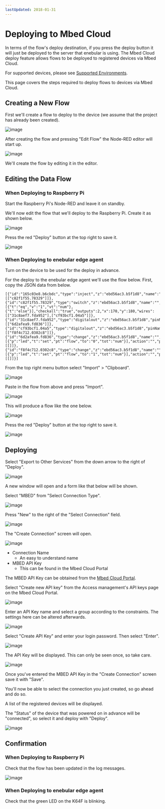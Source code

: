 ```yaml
---
lastUpdated: 2018-01-31
---
```


# Deploying to Mbed Cloud

In terms of the flow's deploy destination, if you press the deploy button it will just be deployed to the server that enebular is using. The Mbed Cloud deploy feature allows flows to be deployed to registered devices via Mbed Cloud.

For supported devices, please see [Supported Environments](/Other/Support.md).

This page covers the steps required to deploy flows to devices via Mbed Cloud.

## Creating a New Flow

First we'll create a flow to deploy to the device (we assume that the project has already been created).

![image](/_asset/images/Deploy/DeployFlow/mbed/deploy-deployflow-mbed_01.png)

After creating the flow and pressing "Edit Flow" the Node-RED editor will start up.

![image](/_asset/images/Deploy/DeployFlow/mbed/deploy-deployflow-mbed_02.png)

We'll create the flow by editing it in the editor.

## Editing the Data Flow

### When Deploying to Raspberry Pi

Start the Raspberry Pi's Node-RED and leave it on standby.

We'll now edit the flow that we'll deploy to the Raspberry Pi. Create it as shown below.

![image](/_asset/images/Deploy/DeployFlow/mbed/deploy-deployflow-mbed_03.png)

Press the red "Deploy" button at the top right to save it.

![image](/_asset/images/Deploy/DeployFlow/mbed/deploy-deployflow-mbed_04.png)

### When Deploying to enebular edge agent

Turn on the device to be used for the deploy in advance.

For the deploy to the enebular edge agent we'll use the flow below. First, copy the JSON data from below.

```
[{"id":"165c03e8.b6cbdc","type":"inject","z":"ebd56ac3.b5f1d8","name":"","topic":"","payload":"","payloadType":"date","repeat":"5","crontab":"","once":false,"x":110,"y":100,"wires":[["c82f1f55.78329"]]},{"id":"c82f1f55.78329","type":"switch","z":"ebd56ac3.b5f1d8","name":"","property":"led","propertyType":"flow","rules":[{"t":"eq","v":"1","vt":"num"},{"t":"else"}],"checkall":"true","outputs":2,"x":170,"y":180,"wires":[["31c8aef7.fda952"],["cf93bcf1.04a5"]]},{"id":"31c8aef7.fda952","type":"digitalout","z":"ebd56ac3.b5f1d8","pinName":"LED2","value":"true","signalInversion":true,"name":"","x":340,"y":140,"wires":[["6d2afea9.fd836"]]},{"id":"cf93bcf1.04a5","type":"digitalout","z":"ebd56ac3.b5f1d8","pinName":"LED2","value":"false","signalInversion":true,"name":"","x":340,"y":240,"wires":[["f8f4c712.0302c8"]]},{"id":"6d2afea9.fd836","type":"change","z":"ebd56ac3.b5f1d8","name":"","rules":[{"p":"led","t":"set","pt":"flow","to":"0","tot":"num"}],"action":"","property":"","from":"","to":"","reg":false,"x":530,"y":140,"wires":[[]]},{"id":"f8f4c712.0302c8","type":"change","z":"ebd56ac3.b5f1d8","name":"","rules":[{"p":"led","t":"set","pt":"flow","to":"1","tot":"num"}],"action":"","property":"","from":"","to":"","reg":false,"x":530,"y":240,"wires":[[]]}]
```

From the top right menu button select "Import" > "Clipboard".

![image](/_asset/images/Deploy/DeployFlow/mbed/deploy-deployflow-mbed_14.png)

Paste in the flow from above and press "Import".

![image](/_asset/images/Deploy/DeployFlow/mbed/deploy-deployflow-mbed_15.png)

This will produce a flow like the one below.

![image](/_asset/images/Deploy/DeployFlow/mbed/deploy-deployflow-mbed_16.png)

Press the red "Deploy" button at the top right to save it.

![image](/_asset/images/Deploy/DeployFlow/mbed/deploy-deployflow-mbed_04.png)

## Deploying

Select "Export to Other Services" from the down arrow to the right of "Deploy".

![image](/_asset/images/Deploy/DeployFlow/mbed/deploy-deployflow-mbed_05.png)

A new window will open and a form like that below will be shown.

Select "MBED" from "Select Connection Type".

![image](/_asset/images/Deploy/DeployFlow/mbed/deploy-deployflow-mbed_06.png)

Press "New" to the right of the "Select Connection" field.

![image](/_asset/images/Deploy/DeployFlow/mbed/deploy-deployflow-mbed_07.png)

The "Create Connection" screen will open.

![image](/_asset/images/Deploy/DeployFlow/mbed/deploy-deployflow-mbed_08.png)

* Connection Name
    * An easy to understand name
* MBED API Key
    * This can be found in the Mbed Cloud Portal

The MBED API Key can be obtained from the [Mbed Cloud Portal](https://portal.us-east-1.mbedcloud.com/).

Select "Create new API key" from the Access management's API keys page on the Mbed Cloud Portal.

![image](/_asset/images/Deploy/DeployFlow/mbed/deploy-deployflow-mbed_09.png)

Enter an API Key name and select a group according to the constraints. The settings here can be altered afterwards.

![image](/_asset/images/Deploy/DeployFlow/mbed/deploy-deployflow-mbed_10.png)

Select "Create API Key" and enter your login password. Then select "Enter".

![image](/_asset/images/Deploy/DeployFlow/mbed/deploy-deployflow-mbed_11.png)

The API Key will be displayed. This can only be seen once, so take care.

![image](/_asset/images/Deploy/DeployFlow/mbed/deploy-deployflow-mbed_12.png)

Once you've entered the MBED API Key in the "Create Connection" screen save it with "Save".

You'll now be able to select the connection you just created, so go ahead and do so.

A list of the registered devices will be displayed.

The "Status" of the device that was powered on in advance will be "connected", so select it and deploy with "Deploy".

![image](/_asset/images/Deploy/DeployFlow/mbed/deploy-deployflow-mbed_13.png)

## Confirmation

### When Deploying to Raspberry Pi

Check that the flow has been updated in the log messages.

![image](/_asset/images/Deploy/DeployFlow/mbed/deploy-deployflow-mbed_17.png)

### When Deploying to enebular edge agent

Check that the green LED on the K64F is blinking.
